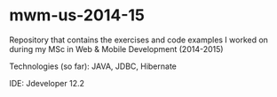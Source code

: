 mwm-us-2014-15
==============

Repository that contains the exercises and code examples I worked on during my MSc in Web & Mobile Development (2014-2015)

Technologies (so far): JAVA, JDBC, Hibernate

IDE: Jdeveloper 12.2
